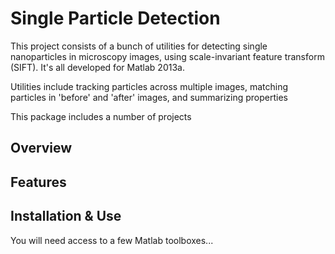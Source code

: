 # Single Particle Detection

This project consists of a bunch of utilities for detecting single nanoparticles in microscopy images, using scale-invariant feature transform (SIFT). It's all developed for Matlab 2013a.

Utilities include tracking particles across multiple images, matching particles in 'before' and 'after' images, and summarizing properties

This package includes a number of projects

## Overview

## Features

## Installation & Use

You will need access to a few Matlab toolboxes...